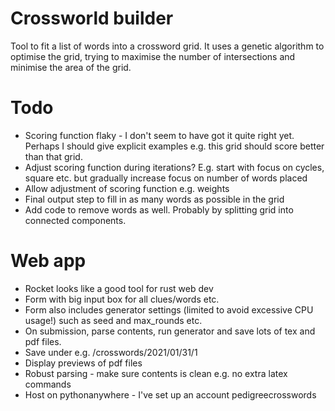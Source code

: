 # Crossworld builder

Tool to fit a list of words into a crossword grid. It uses a genetic algorithm to optimise the grid, trying to maximise the number of intersections and minimise the area of the grid.

# Todo

- Scoring function flaky - I don't seem to have got it quite right yet. Perhaps I should give explicit examples e.g. this grid should score better than that grid.
- Adjust scoring function during iterations? E.g. start with focus on cycles, square etc. but gradually increase focus on number of words placed
- Allow adjustment of scoring function e.g. weights
- Final output step to fill in as many words as possible in the grid
- Add code to remove words as well. Probably by splitting grid into connected components.

# Web app

- Rocket looks like a good tool for rust web dev
- Form with big input box for all clues/words etc.
- Form also includes generator settings (limited to avoid excessive CPU usage!) such as seed and max_rounds etc.
- On submission, parse contents, run generator and save lots of tex and pdf files.
- Save under e.g. /crosswords/2021/01/31/1
- Display previews of pdf files
- Robust parsing - make sure contents is clean e.g. no extra latex commands
- Host on pythonanywhere - I've set up an account pedigreecrosswords
